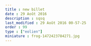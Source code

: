 ```yaml
---
title : new billet
date : 29 Août 2016
description : sqsq
last_modified : 29 Août 2016 00-57-25
order : 99
type : ["eolien"]
miniature : frog-1472423784271.jpg
---
```


